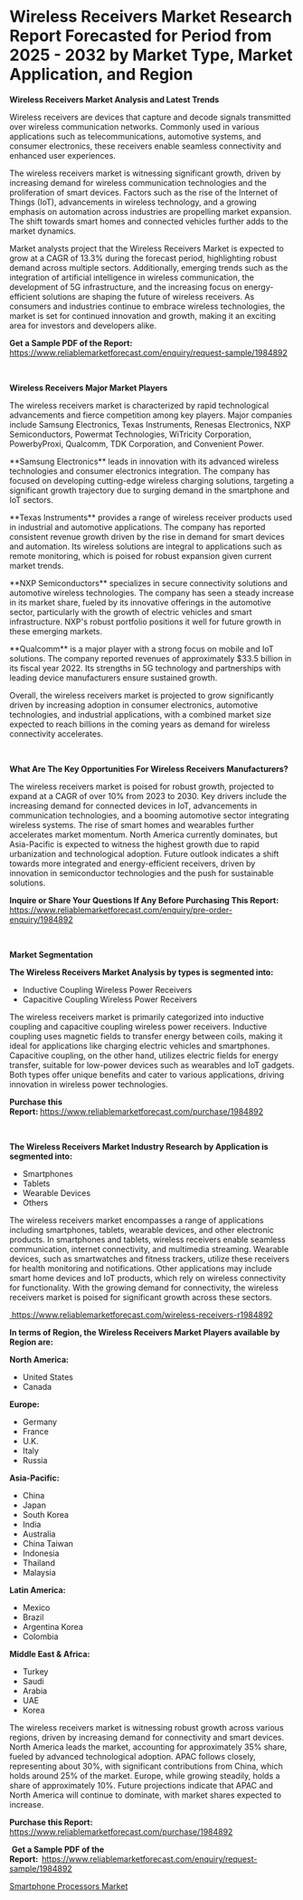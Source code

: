 <p><h1>Wireless Receivers Market Research Report Forecasted for Period from 2025 -  2032 by Market Type, Market Application, and Region</h1></p><p><strong>Wireless Receivers Market Analysis and Latest Trends</strong></p>
<p><p>Wireless receivers are devices that capture and decode signals transmitted over wireless communication networks. Commonly used in various applications such as telecommunications, automotive systems, and consumer electronics, these receivers enable seamless connectivity and enhanced user experiences.</p><p>The wireless receivers market is witnessing significant growth, driven by increasing demand for wireless communication technologies and the proliferation of smart devices. Factors such as the rise of the Internet of Things (IoT), advancements in wireless technology, and a growing emphasis on automation across industries are propelling market expansion. The shift towards smart homes and connected vehicles further adds to the market dynamics.</p><p>Market analysts project that the Wireless Receivers Market is expected to grow at a CAGR of 13.3% during the forecast period, highlighting robust demand across multiple sectors. Additionally, emerging trends such as the integration of artificial intelligence in wireless communication, the development of 5G infrastructure, and the increasing focus on energy-efficient solutions are shaping the future of wireless receivers. As consumers and industries continue to embrace wireless technologies, the market is set for continued innovation and growth, making it an exciting area for investors and developers alike.</p></p>
<p><strong>Get a Sample PDF of the Report:&nbsp;</strong> <a href="https://www.reliablemarketforecast.com/enquiry/request-sample/1984892?utm_campaign=1929&utm_medium=2&utm_source=Github&utm_content=ia&utm_term=10022025&utm_id=wireless-receivers">https://www.reliablemarketforecast.com/enquiry/request-sample/1984892</a></p>
<p>&nbsp;</p>
<p><strong>Wireless Receivers Major Market Players</strong></p>
<p><p>The wireless receivers market is characterized by rapid technological advancements and fierce competition among key players. Major companies include Samsung Electronics, Texas Instruments, Renesas Electronics, NXP Semiconductors, Powermat Technologies, WiTricity Corporation, PowerbyProxi, Qualcomm, TDK Corporation, and Convenient Power. </p><p>**Samsung Electronics** leads in innovation with its advanced wireless technologies and consumer electronics integration. The company has focused on developing cutting-edge wireless charging solutions, targeting a significant growth trajectory due to surging demand in the smartphone and IoT sectors. </p><p>**Texas Instruments** provides a range of wireless receiver products used in industrial and automotive applications. The company has reported consistent revenue growth driven by the rise in demand for smart devices and automation. Its wireless solutions are integral to applications such as remote monitoring, which is poised for robust expansion given current market trends. </p><p>**NXP Semiconductors** specializes in secure connectivity solutions and automotive wireless technologies. The company has seen a steady increase in its market share, fueled by its innovative offerings in the automotive sector, particularly with the growth of electric vehicles and smart infrastructure. NXP's robust portfolio positions it well for future growth in these emerging markets.</p><p>**Qualcomm** is a major player with a strong focus on mobile and IoT solutions. The company reported revenues of approximately $33.5 billion in its fiscal year 2022. Its strengths in 5G technology and partnerships with leading device manufacturers ensure sustained growth.</p><p>Overall, the wireless receivers market is projected to grow significantly driven by increasing adoption in consumer electronics, automotive technologies, and industrial applications, with a combined market size expected to reach billions in the coming years as demand for wireless connectivity accelerates.</p></p>
<p>&nbsp;</p>
<p><strong>What Are The Key Opportunities For Wireless Receivers Manufacturers?</strong></p>
<p><p>The wireless receivers market is poised for robust growth, projected to expand at a CAGR of over 10% from 2023 to 2030. Key drivers include the increasing demand for connected devices in IoT, advancements in communication technologies, and a booming automotive sector integrating wireless systems. The rise of smart homes and wearables further accelerates market momentum. North America currently dominates, but Asia-Pacific is expected to witness the highest growth due to rapid urbanization and technological adoption. Future outlook indicates a shift towards more integrated and energy-efficient receivers, driven by innovation in semiconductor technologies and the push for sustainable solutions.</p></p>
<p><strong>Inquire or Share Your Questions If Any Before Purchasing This Report:</strong> <a href="https://www.reliablemarketforecast.com/enquiry/pre-order-enquiry/1984892?utm_campaign=1929&utm_medium=2&utm_source=Github&utm_content=ia&utm_term=10022025&utm_id=wireless-receivers">https://www.reliablemarketforecast.com/enquiry/pre-order-enquiry/1984892</a></p>
<p>&nbsp;</p>
<p><strong>Market Segmentation</strong></p>
<p><strong>The Wireless Receivers Market Analysis by types is segmented into:</strong></p>
<p><ul><li>Inductive Coupling Wireless Power Receivers</li><li>Capacitive Coupling Wireless Power Receivers</li></ul></p>
<p><p>The wireless receivers market is primarily categorized into inductive coupling and capacitive coupling wireless power receivers. Inductive coupling uses magnetic fields to transfer energy between coils, making it ideal for applications like charging electric vehicles and smartphones. Capacitive coupling, on the other hand, utilizes electric fields for energy transfer, suitable for low-power devices such as wearables and IoT gadgets. Both types offer unique benefits and cater to various applications, driving innovation in wireless power technologies.</p></p>
<p><strong>Purchase this Report:&nbsp;</strong><a href="https://www.reliablemarketforecast.com/purchase/1984892?utm_campaign=1929&utm_medium=2&utm_source=Github&utm_content=ia&utm_term=10022025&utm_id=wireless-receivers">https://www.reliablemarketforecast.com/purchase/1984892</a></p>
<p>&nbsp;</p>
<p><strong>The Wireless Receivers Market Industry Research by Application is segmented into:</strong></p>
<p><ul><li>Smartphones</li><li>Tablets</li><li>Wearable Devices</li><li>Others</li></ul></p>
<p><p>The wireless receivers market encompasses a range of applications including smartphones, tablets, wearable devices, and other electronic products. In smartphones and tablets, wireless receivers enable seamless communication, internet connectivity, and multimedia streaming. Wearable devices, such as smartwatches and fitness trackers, utilize these receivers for health monitoring and notifications. Other applications may include smart home devices and IoT products, which rely on wireless connectivity for functionality. With the growing demand for connectivity, the wireless receivers market is poised for significant growth across these sectors.</p></p>
<p><a href="https://www.reliablemarketforecast.com/wireless-receivers-r1984892?utm_campaign=1929&utm_medium=2&utm_source=Github&utm_content=ia&utm_term=10022025&utm_id=wireless-receivers">&nbsp;https://www.reliablemarketforecast.com/wireless-receivers-r1984892</a></p>
<p><strong>In terms of Region, the Wireless Receivers Market Players available by Region are:</strong></p>
<p>
    <p> <strong> North America: </strong>
        <ul>
            <li>United States</li>
            <li>Canada</li>
        </ul>
        </p> 
    <p> <strong> Europe: </strong>
        <ul>
            <li>Germany</li>
            <li>France</li>
            <li>U.K.</li>
            <li>Italy</li>
            <li>Russia</li>
        </ul>
        </p> 
    <p> <strong> Asia-Pacific: </strong>
        <ul>
            <li>China</li>
            <li>Japan</li>
            <li>South Korea</li>
            <li>India</li>
            <li>Australia</li>
            <li>China Taiwan</li>
            <li>Indonesia</li>
            <li>Thailand</li>
            <li>Malaysia</li>
        </ul>
        </p> 
    <p> <strong> Latin America: </strong>
        <ul>
            <li>Mexico</li>
            <li>Brazil</li>
            <li>Argentina Korea</li>
            <li>Colombia</li>
        </ul>
        </p> 
    <p> <strong> Middle East & Africa: </strong>
        <ul>
            <li>Turkey</li>
            <li>Saudi</li>
            <li>Arabia</li>
            <li>UAE</li>
            <li>Korea</li>
        </ul>
    </p>
    </p>
<p><p>The wireless receivers market is witnessing robust growth across various regions, driven by increasing demand for connectivity and smart devices. North America leads the market, accounting for approximately 35% share, fueled by advanced technological adoption. APAC follows closely, representing about 30%, with significant contributions from China, which holds around 25% of the market. Europe, while growing steadily, holds a share of approximately 10%. Future projections indicate that APAC and North America will continue to dominate, with market shares expected to increase.</p></p>
<p><strong>Purchase this Report: </strong><a href="https://www.reliablemarketforecast.com/purchase/1984892?utm_campaign=1929&utm_medium=2&utm_source=Github&utm_content=ia&utm_term=10022025&utm_id=wireless-receivers">https://www.reliablemarketforecast.com/purchase/1984892</a></p>
<p>&nbsp;<strong>Get a Sample PDF of the Report:&nbsp;&nbsp;</strong><a href="https://www.reliablemarketforecast.com/enquiry/request-sample/1984892?utm_campaign=1929&utm_medium=2&utm_source=Github&utm_content=ia&utm_term=10022025&utm_id=wireless-receivers">https://www.reliablemarketforecast.com/enquiry/request-sample/1984892</a></p>
<p><strong></strong></p>
<p><p><a href="https://github.com/dringals/Market-Research-Report-List-6/blob/main/smartphone-processors-market.md?utm_campaign=1929&utm_medium=2&utm_source=Github&utm_content=ia&utm_term=10022025&utm_id=wireless-receivers">Smartphone Processors Market</a></p></p>